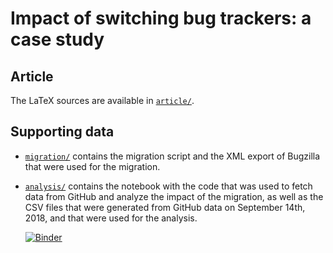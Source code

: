 # Impact of switching bug trackers: a case study #

## Article ##

The LaTeX sources are available in [`article/`](article).

## Supporting data ##

- [`migration/`](migration) contains the migration script and the XML export of
  Bugzilla that were used for the migration.
- [`analysis/`](analysis) contains the notebook with the code that was used to
  fetch data from GitHub and analyze the impact of the migration, as well as
  the CSV files that were generated from GitHub data on September 14th, 2018,
  and that were used for the analysis.

  [![Binder](https://mybinder.org/badge_logo.svg)](https://mybinder.org/v2/gh/Zimmi48/impact-of-switching-bug-trackers/master?filepath=analysis%2FGitHub_migration.ipynb)
